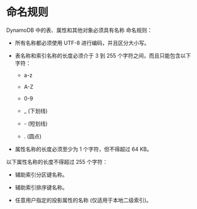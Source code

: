 # 命名规则
DynamoDB 中的表、属性和其他对象必须具有名称
命名规则：
+ 所有名称都必须使用 UTF-8 进行编码，并且区分大小写。

+ 表名称和索引名称的长度必须介于 3 到 255 个字符之间，而且只能包含以下字符：

   +  a-z

    + A-Z

    + 0-9

    + _ (下划线)

    + \- (短划线)

    + . (圆点)

+ 属性名称的长度必须至少为 1 个字符，但不得超过 64 KB。

以下属性名称的长度不得超过 255 个字符：

+ 辅助索引分区键名称。

+ 辅助索引排序键名称。

+ 任意用户指定的投影属性的名称 (仅适用于本地二级索引)。
  
